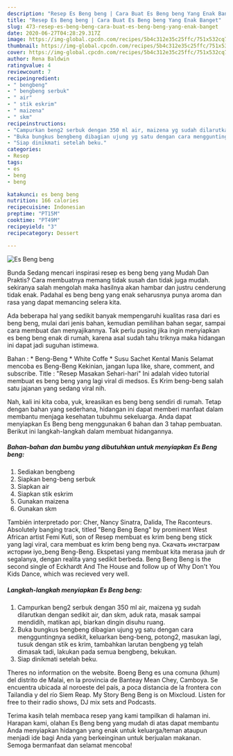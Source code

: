 ```yaml
---
description: "Resep Es Beng beng | Cara Buat Es Beng beng Yang Enak Banget"
title: "Resep Es Beng beng | Cara Buat Es Beng beng Yang Enak Banget"
slug: 473-resep-es-beng-beng-cara-buat-es-beng-beng-yang-enak-banget
date: 2020-06-27T04:28:29.317Z
image: https://img-global.cpcdn.com/recipes/5b4c312e35c25ffc/751x532cq70/es-beng-beng-foto-resep-utama.jpg
thumbnail: https://img-global.cpcdn.com/recipes/5b4c312e35c25ffc/751x532cq70/es-beng-beng-foto-resep-utama.jpg
cover: https://img-global.cpcdn.com/recipes/5b4c312e35c25ffc/751x532cq70/es-beng-beng-foto-resep-utama.jpg
author: Rena Baldwin
ratingvalue: 4
reviewcount: 7
recipeingredient:
- " bengbeng"
- " bengbeng serbuk"
- " air"
- " stik eskrim"
- " maizena"
- " skm"
recipeinstructions:
- "Campurkan beng2 serbuk dengan 350 ml air, maizena yg sudah dilarutkan dengan sedikit air, dan skm, aduk rata, masak sampai mendidih, matikan api, biarkan dingin disuhu ruang."
- "Buka bungkus bengbeng dibagian ujung yg satu dengan cara mengguntingnya sedikit, keluarkan beng-beng, potong2, masukan lagi, tusuk dengan stik es krim, tambahkan larutan bengbeng yg telah dimasak tadi, lakukan pada semua bengbeng, bekukan."
- "Siap dinikmati setelah beku."
categories:
- Resep
tags:
- es
- beng
- beng

katakunci: es beng beng 
nutrition: 166 calories
recipecuisine: Indonesian
preptime: "PT15M"
cooktime: "PT49M"
recipeyield: "3"
recipecategory: Dessert

---
```



![Es Beng beng](https://img-global.cpcdn.com/recipes/5b4c312e35c25ffc/751x532cq70/es-beng-beng-foto-resep-utama.jpg)

Bunda Sedang mencari inspirasi resep es beng beng yang Mudah Dan Praktis? Cara membuatnya memang tidak susah dan tidak juga mudah. sekiranya salah mengolah maka hasilnya akan hambar dan justru cenderung tidak enak. Padahal es beng beng yang enak seharusnya punya aroma dan rasa yang dapat memancing selera kita.

Ada beberapa hal yang sedikit banyak mempengaruhi kualitas rasa dari es beng beng, mulai dari jenis bahan, kemudian pemilihan bahan segar, sampai cara membuat dan menyajikannya. Tak perlu pusing jika ingin menyiapkan es beng beng enak di rumah, karena asal sudah tahu triknya maka hidangan ini dapat jadi suguhan istimewa.

Bahan : * Beng-Beng * White Coffe * Susu Sachet Kental Manis Selamat mencoba es Beng-Beng Kekinian, jangan lupa like, share, comment, and subscribe. Title : &#34;Resep Masakan Sehari-hari&#34; Ini adalah video tutorial membuat es beng beng yang lagi viral di medsos. Es Krim beng-beng salah satu jajanan yang sedang viral nih.


Nah, kali ini kita coba, yuk, kreasikan es beng beng sendiri di rumah. Tetap dengan bahan yang sederhana, hidangan ini dapat memberi manfaat dalam membantu menjaga kesehatan tubuhmu sekeluarga. Anda dapat menyiapkan Es Beng beng menggunakan 6 bahan dan 3 tahap pembuatan. Berikut ini langkah-langkah dalam membuat hidangannya.

<!--inarticleads1-->

##### Bahan-bahan dan bumbu yang dibutuhkan untuk menyiapkan Es Beng beng:

1. Sediakan  bengbeng
1. Siapkan  beng-beng serbuk
1. Siapkan  air
1. Siapkan  stik eskrim
1. Gunakan  maizena
1. Gunakan  skm


También interpretado por: Cher, Nancy Sinatra, Dalida, The Raconteurs. Absolutely banging track, titled &#34;Beng Beng Beng&#34; by prominent West African artist Femi Kuti, son of Resep membuat es krim beng beng stick yang lagi viral, cara membuat es krim beng beng nya. Скачать инстаграм истории iyo_beng Beng-Beng. Ekspetasi yang membuat kita merasa jauh dr segalanya, dengan realita yang sedikit berbeda. Beng Beng Beng is the second single of Eckhardt And The House and follow up of Why Don&#39;t You Kids Dance, which was recieved very well. 

<!--inarticleads2-->

##### Langkah-langkah menyiapkan Es Beng beng:

1. Campurkan beng2 serbuk dengan 350 ml air, maizena yg sudah dilarutkan dengan sedikit air, dan skm, aduk rata, masak sampai mendidih, matikan api, biarkan dingin disuhu ruang.
1. Buka bungkus bengbeng dibagian ujung yg satu dengan cara mengguntingnya sedikit, keluarkan beng-beng, potong2, masukan lagi, tusuk dengan stik es krim, tambahkan larutan bengbeng yg telah dimasak tadi, lakukan pada semua bengbeng, bekukan.
1. Siap dinikmati setelah beku.


Theres no information on the website. Boeng Beng es una comuna (khum) del distrito de Malai, en la provincia de Banteay Mean Chey, Camboya. Se encuentra ubicada al noroeste del país, a poca distancia de la frontera con Tailandia y del río Siem Reap. My Story Beng Beng is on Mixcloud. Listen for free to their radio shows, DJ mix sets and Podcasts. 

Terima kasih telah membaca resep yang kami tampilkan di halaman ini. Harapan kami, olahan Es Beng beng yang mudah di atas dapat membantu Anda menyiapkan hidangan yang enak untuk keluarga/teman ataupun menjadi ide bagi Anda yang berkeinginan untuk berjualan makanan. Semoga bermanfaat dan selamat mencoba!
